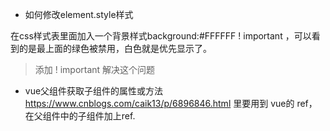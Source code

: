 

- 如何修改element.style样式

在css样式表里面加入一个背景样式background:#FFFFFF ! important ，可以看到的是最上面的绿色被禁用，白色就是优先显示了。

> 添加 ! important 解决这个问题

- vue父组件获取子组件的属性或方法
https://www.cnblogs.com/caik13/p/6896846.html
里要用到 vue的 ref，在父组件中的子组件加上ref.
